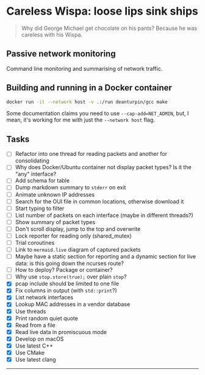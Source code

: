 # Careless Wispa: loose lips sink ships

> Why did George Michael get chocolate on his pants? Because he was careless with his Wispa.

## Passive network monitoring

Command line monitoring and summarising of network traffic.

## Building and running in a Docker container

```bash
docker run -it --network host -v .:/run deanturpin/gcc make
```

Some documentation claims you need to use `--cap-add=NET_ADMIN`, but, I mean, it's working for me with just the `--network host` flag.

## Tasks

- [ ] Refactor into one thread for reading packets and another for consolidating
- [ ] Why does Docker/Ubuntu container not display packet types? Is it the "any" interface?
- [ ] Add schema for table
- [ ] Dump markdown summary to `stderr` on exit
- [ ] Animate unknown IP addresses
- [ ] Search for the OUI file in common locations, otherwise download it
- [ ] Start typing to filter
- [ ] List number of packets on each interface (maybe in different threads?)
- [ ] Show summary of packet types
- [ ] Don't scroll display, jump to the top and overwrite
- [ ] Lock reporter for reading only (shared_mutex)
- [ ] Trial coroutines
- [ ] Link to `mermaid.live` diagram of captured packets
- [ ] Maybe have a static section for reporting and a dynamic section for live data: is this going down the ncurses route?
- [ ] How to deploy? Package or container?
- [ ] Why use `stop.store(true);` over plain `stop`?
- [x] pcap include should be limited to one file
- [x] Fix columns in output (with `std::print`?)
- [x] List network interfaces
- [x] Lookup MAC addresses in a vendor database
- [x] Use threads
- [x] Print random quiet quote
- [x] Read from a file
- [x] Read live data in promiscuous mode
- [x] Develop on macOS
- [x] Use latest C++
- [x] Use CMake
- [x] Use latest clang

<!--

    // struct EthernetHeader {
    //     uint8_t destMac[6];  // Destination MAC address
    //     uint8_t srcMac[6];   // Source MAC address
    //     uint16_t etherType;  // Ethernet type
    // };

IPv4 (0x0800): Indicates that the payload is an IPv4 packet.
IPv6 (0x86DD): Indicates that the payload is an IPv6 packet.
ARP (0x0806): Indicates that the payload is an ARP (Address Resolution Protocol) packet.
VLAN Tagged Frame (0x8100): Indicates the presence of VLAN tagging.
MPLS Unicast (0x8847): Indicates the presence of MPLS (Multiprotocol Label Switching) payload.
MPLS Multicast (0x8848): Indicates the presence of MPLS payload for multicast packets.
LLDP (0x88CC): Indicates the payload is a Link Layer Discovery Protocol frame.


```

  // // Set a filter (optional)
  // struct bpf_program filter;
  // pcap_compile(pcapHandle, &filter, "tcp port 80", 0, PCAP_NETMASK_UNKNOWN);
  // pcap_setfilter(pcapHandsle, &filter);

  // // Start capturing packets
  // std::cout << "Capturing packets..." << std::endl;
  // pcap_loop(pcapHandle, 0, packetHandler, nullptr);

  // // Close the pcap handle when done
  // pcap_close(pcapHandle);

// static_assert(not std::empty(get_quote());

// std::atexit([]() {
//   std::println("cya!");
//   return 0;
// });
-->

---
